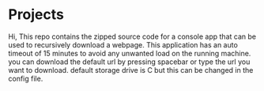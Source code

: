 # Projects
Hi, This repo contains the zipped source code for a console app that can be used to recursively download a webpage.
This application has an auto timeout of 15 minutes to avoid any unwanted load on the running machine.
you can download the default url by pressing spacebar or type the url you want to download.
default storage drive is C but this can be changed in the config file.
